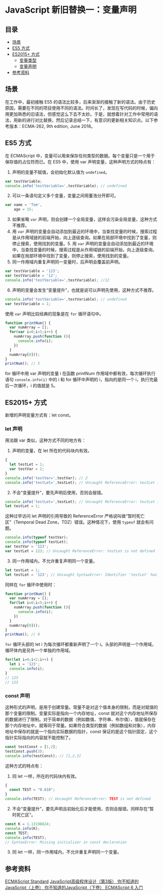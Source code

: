 # JavaScript 新旧替换一：变量声明
## <a name="index"></a> 目录
- [场景](#situation)
- [ES5 方式](#style)
- [ES2015+ 方式](#style)
  - [变量类型](#link)
  - [变量声明](#link)
- [参考资料](#reference)



## <a name="situation"></a> 场景
在工作中，最初接触 ES5 的语法比较多，后来渐渐的接触了新的语法。由于历史原因，需要在不同的项目使用不同的语法。时间长了，发现在写代码的时候，偏向用更加熟悉的旧语法，但感觉这么下去不太妙。于是，就想着针对工作中常用的语法，用新的进行对比替换，然后记录总结一下，有意识的更新相关知识点。以下参考版本：ECMA-262, 9th edition, June 2018。

## ES5 方式
在 ECMAScript 中，变量可以用来保存任何类型的数据。每个变量只是一个用于保存值的占位符而已。在 ES5 中，使用 var 声明变量，这种声明方式的特点有：
1. 声明的变量不赋值，会初始化默认值为 `undefined`。
```javascript
var testVariable;
console.info('testVariable=',testVariable); // undefined
```
2. 可以一条语句定义多个变量，变量之间用董浩分开即可。
```javascript
var name = 'Tom',
    age = 15;
```
3. 如果省略 `var` 声明，则会创建一个全局变量，这样会污染全局变量，这种方式不推荐。
4. 用 `var` 声明的变量会自动添加到最近的环境中，当查找变量的时候，搜索过程是从作用域链的前端开始，向上逐级查询。如果在局部环境中找到了变量，则停止搜索，使用找到的变量。5. 用 `var` 声明的变量会自动添加到最近的环境中，当查找变量的时候，搜索过程是从作用域链的前端开始，向上逐级查询。如果在局部环境中找到了变量，则停止搜索，使用找到的变量。
5. 同一作用域内重复声明同一变量时，后声明会覆盖前声明。
```javascript
var testVariable = '123';
var testVariable = '12';
console.info('testVariable=',testVariable); //12
```
6. 声明的变量会发生“变量提升”，也就是说可以声明先使用，这种方式不推荐。
```javascript
console.info('testVariable=',testVariable); // undefined
var testVariable = 1;
```

使用 `var` 声明比较经典的现象是在 `for` 循环语句中。
```javascript
function printNum() {
  var numArray = [];
  for(var i=0;i<5;i++) {
    numArray.push(function (){
      console.info(i);
    })
  }
  numArray[0]();
}
printNum(); // 5
```
for 循环中用 var 声明的变量 i 在函数 printNum 作用域中都有效，每次循环执行语句 `console.info(i)` 中的 i 和 for 循环中声明的 i，指向的是同一个 i，执行完最后一次循环，i 的值就是 5。

## ES2015+ 方式
新增的声明变量方式有：let const。
### let 声明
用法跟 var 类似，这种方式不同的地方有：
1. 声明的变量，在 let 所在的代码块内有效。
```javascript
{
  let testLet = 1;
  var testVar = 2;
}
console.info('testVar=',testVar); // 2
console.info('testLet=',testLet); // Uncaught ReferenceError: testLet is not defined
```
2. 不会“变量提升”，要先声明后使用，否则会报错。
```javascript
console.info('testLet=',testLet); // Uncaught ReferenceError: testLet is not defined
let testLet = 1;
```
这种过早访问 let 声明的引用导致的 ReferenceError 严格说叫做“暂时死亡区”（Temporal Dead Zone，TDZ）错误。这种情况下，使用 `typeof` 就会有问题。
```javascript
console.info(typeof testVar);
console.info(typeof testLet);
var testVar = '123';
var testLet = 123; // Uncaught ReferenceError: testLet is not defined
```
3. 同一作用域内，不允许重复声明同一个变量。
```javascript
let testLet = 1;
let testLet = '123'; // Uncaught SyntaxError: Identifier 'testLet' has already been declared
```
同样在 `for` 循环中使用时：
```javascript
function printNum() {
  var numArray = [];
  for(let i=0;i<5;i++) {
    numArray.push(function (){
      console.info(i);
    })
  }
  numArray[0]();
}
printNum(); // 0
```
`for` 循环头部的 let i 为每次循环都重新声明了一个 i。头部的声明是一个作用域，循环体内是另外一个单独的作用域。
```javascript
for(let i=0;i<2;i++) {
  let i = '123';
  console.info(i);
}
// 123
// 123
```

### const 声明
这种形式的声明，是用于创建常量。常量不是对这个值本身的限制，而是对赋值的那个变量的限制。变量实际是指向一个内存地址，const 就对这个内存地址所保存的数据进行了限制。对于简单的数据（例如数值、字符串、布尔值），值就保存在那个内存地址中，就等同于常量。如果符合类型的数据（例如数组和对象），内存地址中保存的就是一个指向实际数据的指针，const 保证的是这个指针固定，这个指针实际指向的内容就不能控制了。
```javascript
const testConst = [1,2];
testConst.push(3);
console.info(testConst); // [1,2,3]
```
这种方式的特点有：
1. 同 let 一样，所在的代码块内有效。
```javascript
{
  const TEST = "0.618";
}
console.info(TEST); // Uncaught ReferenceError: TEST is not defined
```
2. 不会“变量提升”，要先声明且初始化后才能使用，否则会报错。同样存在“暂时死亡区”。
```javascript
const K = 1.13198824;
console.info(K);
const TEST;
console.info(TEST);
// SyntaxError: Missing initializer in const declaration
```
3. 同 let 一样，同一作用域内，不允许重复声明同一个变量。

## <a name="reference"></a> 参考资料
[ECMAScript Standard][url-ecma-standard]
[JavaScript高级程序设计（第3版） ][url-javascript-design]
[你不知道的JavaScript（上卷） ][url-unknow-javascript-1]
[你不知道的JavaScript（下卷） ][url-unknow-javascript-3]
[ECMAScript 6 入门][url-es6-ruanyifeng]


[url-ecma-standard]:http://www.ecma-international.org/publications/standards/Ecma-262.htm
[url-javascript-design]:http://www.ituring.com.cn/book/946
[url-unknow-javascript-1]:http://www.ituring.com.cn/book/1488
[url-unknow-javascript-3]:http://www.ituring.com.cn/book/1666
[url-es6-ruanyifeng]:http://es6.ruanyifeng.com/




[url-ecma-9th]:http://www.ecma-international.org/ecma-262/9.0/index.html#sec-intro
[url-mdn-immediately-function]:https://developer.mozilla.org/en-US/docs/Glossary/IIFE
[url-wiki-immediately-function]:https://en.wikipedia.org/wiki/Immediately_invoked_function_expression
[url-blog-immediately-function]:http://benalman.com/news/2010/11/immediately-invoked-function-expression/#iife